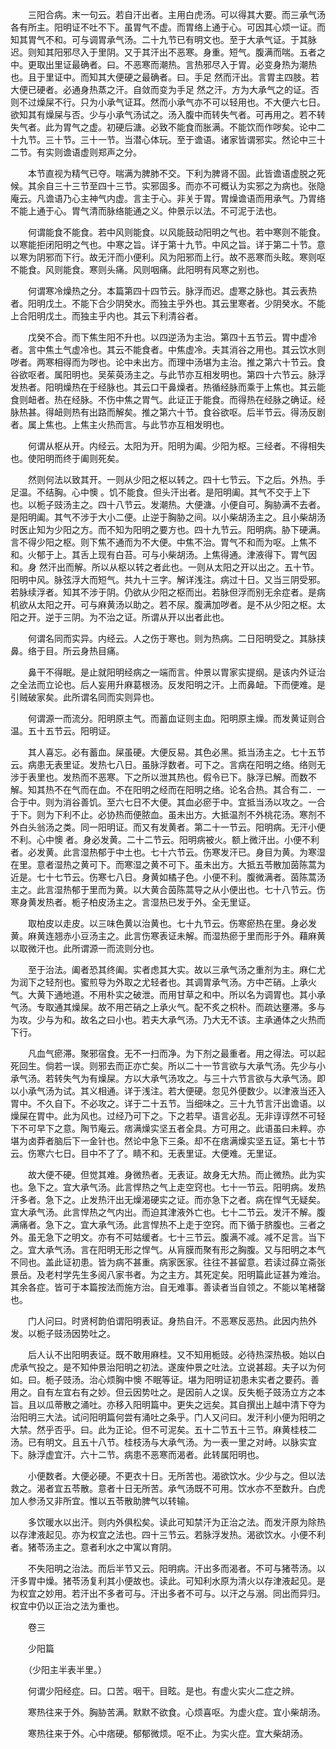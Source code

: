 <!-- { "loadSidebar": true } -->
　　三阳合病。末一句云。若自汗出者。主用白虎汤。可以得其大要。而三承气汤各有所主。阳明证不吐不下。虽胃气不虚。而胃络上通于心。可因其心烦一证。而知其胃气不和。可与调胃承气汤。二十九节已有明文也。至于大承气证。于其脉迟。则知其阳邪尽入于里阴。又于其汗出不恶寒。身重。短气。腹满而喘。五者之中。更取出里证最确者。曰。不恶寒而潮热。言热邪尽入于胃。必变身热为潮热也。且于里证中。而知其大便硬之最确者。曰。手足 然而汗出。言胃主四肢。若大便已硬者。必通身热蒸之汗。自敛而变为手足 然之汗。方为大承气之的证。否则不过燥屎不行。只为小承气证耳。然而小承气亦不可以轻用也。不大便六七日。欲知其有燥屎与否。少与小承气汤试之。汤入腹中而转失气者。可再用之。若不转失气者。此为胃气之虚。初硬后溏。必致不能食而胀满。不能饮而作哕矣。论中二十九节。三十节。三十一节。当潜心体玩。至于谵语。诸家皆谓邪实。然论中三十二节。有实则谵语虚则郑声之分。

　　本节直视为精气已夺。喘满为脾肺不交。下利为脾肾不固。此皆谵语虚脱之死候。其余自三十三节至四十三节。实邪固多。而亦不可概认为实邪之为病也。张隐庵云。凡谵语乃心主神气内虚。言主于心。非关于胃。胃燥谵语而用承气。乃胃络不能上通于心。胃气清而脉络能通之义。仲景示以法。不可泥于法也。

　　何谓能食不能食。若中风则能食。以风能鼓动阳明之气也。若中寒则不能食。以寒能拒闭阳明之气也。中寒之旨。详于第十九节。中风之旨。详于第二十节。意以寒为阴邪而下行。故无汗而小便利。风为阳邪而上行。故不恶寒而头眩。寒则呕不能食。风则能食。寒则头痛。风则咽痛。此阳明有风寒之别也。

　　何谓寒冷燥热之分。本篇第四十四节云。脉浮而迟。虚寒之脉也。其云表热者。阳明戊土。不能下合少阴癸水。而独主乎外也。其云里寒者。少阴癸水。不能上合阳明戊土。而独主乎内也。其云下利清谷者。

　　戊癸不合。而下焦生阳不升也。以四逆汤为主治。第四十五节云。胃中虚冷者。言中焦土气虚冷也。其云不能食者。中焦虚冷。夫其消谷之用也。其云饮水则哕者。两寒相得而为哕也。论中未出方。而理中汤堪为主治。推之第六十节云。食谷欲呕者。属阳明也。吴茱萸汤主之。与此节亦互相发明也。第四十六节云。脉浮发热者。阳明燥热在于经脉也。其云口干鼻燥者。热循经脉而乘于上焦也。其云能食则衄者。热在经脉。不伤中焦之胃气。此证正于能食。而得热在经脉之确证。经脉热甚。得衄则热有出路而解矣。推之第六十节。食谷欲呕。后半节云。得汤反剧者。属上焦也。上焦主火热而言。与此节亦互相发明也。

　　何谓从枢从开。内经云。太阳为开。阳明为阖。少阳为枢。三经者。不得相失也。使阳明而终于阖则死矣。

　　然则何法以致其开。一则从少阳之枢以转之。四十七节云。下之后。外热。手足温。不结胸。心中懊 。饥不能食。但头汗出者。是阳明阖。其气不交于上下也。以栀子豉汤主之。四十八节云。发潮热。大便溏。小便自可。胸胁满不去者。是阳明阖。其气不涉于大小二便。止逆于胸胁之间。以小柴胡汤主之。且小柴胡汤时医止知为少阳之方。而不知为阳明之要方也。四十九节云。阳明病。胁下硬满。言不得少阳之枢。则下焦不通而为不大便。中焦不治。胃气不和而为呕。上焦不和。火郁于上。其舌上现有白苔。可与小柴胡汤。上焦得通。津液得下。胃气因和。身 然汗出而解。所以从枢以转之者此也。一则从太阳之开以出之。五十节。阳明中风。脉弦浮大而短气。共九十三字。解详浅注。病过十日。又当三阴受邪。若脉续浮者。知其不涉于阴。仍欲从少阳之枢而出。若脉但浮而别无余症者。是病机欲从太阳之开。可与麻黄汤以助之。若不尿。腹满加哕者。是不从少阳之枢。太阳之开。逆于三阴。为不治之证。所谓从开以出者此也。

　　何谓名同而实异。内经云。人之伤于寒也。则为热病。二日阳明受之。其脉挟鼻。络于目。所云身热目痛。

　　鼻干不得眠。是止就阳明经病之一端而言。仲景以胃家实提纲。是该内外证治之全法而立论也。后人妄用升麻葛根汤。反发阳明之汗。上而鼻衄。下而便难。是引贼破家矣。此所谓名同而实则异也。

　　何谓源一而流分。阳明原主气。而蓄血证则主血。阳明原主燥。而发黄证则合温。五十五节云。阳明证。

　　其人喜忘。必有蓄血。屎虽硬。大便反易。其色必黑。抵当汤主之。七十五节云。病患无表里证。发热七八日。虽脉浮数者。可下之。言病在阳明之络。络则无涉于表里也。发热而不恶寒。下之所以泄其热也。假令已下。脉浮已解。而数不解。知其热不在气而在血。不在阳明之经而在阳明之络。论名合热。其合有二．一合于中。则为消谷善饥。至六七日不大便。其血必瘀于中。宜抵当汤以攻之。一合于下。则为下利不止。必协热而便脓血。虽未出方。大抵温剂不外桃花汤。寒剂不外白头翁汤之类。同一阳明证。而又有发黄者。第二十一节云。阳明病。无汗小便不利。心中懊 者。身必发黄。二十二节云。阳明病被火。额上微汗出。小便不利者。必发黄。此言湿热郁于中土也。七十六节云。伤寒发汗已。身目为黄。为寒湿在里。意者湿热之黄可下。而寒湿之黄不可下。虽未出方。大抵五苓散加茵陈蒿为近是。七十七节云。伤寒七八日。身黄如橘子色。小便不利。腹微满者。茵陈蒿汤主之。此言湿热郁于里而为黄。以大黄合茵陈蒿导之从小便出也。七十八节云。伤寒身黄发热者。栀子柏皮汤主之。言湿热已发于外。全无里证。

　　取柏皮以走皮。以三味色黄以治黄也。七十九节云。伤寒瘀热在里。身必发黄。麻黄连翘赤小豆汤主之。此言伤寒表证未解。而湿热瘀于里而形于外。藉麻黄以取微汗也。此所谓源一而流则分也。

　　至于治法。阖者恐其终阖。实者虑其大实。故以三承气汤之重剂为主。麻仁尤为润下之轻剂也。蜜煎导为外取之尤轻者也。其调胃承气汤。方中芒硝。上承火气。大黄下通地道。不用朴实之破泄。而用甘草之和中。所以名为调胃也。其小承气汤。专取通其燥屎。故不用芒硝之上承火气。配不炙之枳朴。而疏达壅滞。多与为攻。少与为和。故名之曰小也。若夫大承气汤。乃大无不该。主承通体之火热而下行。

　　凡血气瘀滞。聚邪宿食。无不一扫而净。为下剂之最重者。用之得法。可以起死回生。倘若一误。则邪去而正亦亡矣。所以二十一节言欲与大承气汤。先少与小承气汤。若转失气为有燥屎。方以大承气汤攻之。与三十六节言欲与大承气汤。即以小承气汤为试。其义相通。详于浅注。若大便硬。忽见外便数少。以津液当还入胃中。不久自下。不必攻之。详于二十五节。当细味之。三十九节言汗出谵语。以燥屎在胃中。此为风也。过经乃可下之。下之若早。语言必乱。无非谆谆然不可轻下不可早下之意。陶节庵云。痞满燥实坚五者全具。方可用之。此语虽曰未粹。亦堪为卤莽者脑后下一金针也。然论中急下三条。却不在痞满燥实坚五证。第七十节云。伤寒六七日。目中不了了。睛不和。无表里证。大便难。无里证。

　　故大便不硬。但觉其难。身微热者。无表证。故身无大热。而止微热。此为实也。急下之。宜大承气汤。此言悍热之气上走空窍也。七十一节云。阳明病。发热汗多者。急下之。止发热汗出无燥渴硬实之证。而亦急下之者。病在悍气无疑矣。宜大承气汤。此言悍热之气内出。而迫其津液外亡也。七十二节云。发汗不解。腹满痛者。急下之。宜大承气汤。此言悍热不上走于空窍。而下循于脐腹也。三者之外。虽无急下之明文。亦有不可姑缓者。七十三节云。腹满不减。减不足言。当下之。宜大承气汤。言在阳明无形之悍气。从肓膜而聚有形之胸腹。又与阳明之本气不同也。盖此证初患。皆为病不甚重。病家医家。往往不甚留意。若读过薛立斋张景岳。及老村学先生多阅八家书者。为之主方。其死定矣。阳明篇此证甚为难治。其余各症。皆可于本篇按法而施方治。自无难事。善读者当自领之。不能以笔楮罄也。

　　门人问曰。时贤柯韵伯谓阳明表证。身热自汗。不恶寒反恶热。此因内热外发。以栀子豉汤因势吐之。

　　后人认不出阳明表证。既不敢用麻桂。又不知用栀豉。必待热深热极。始以白虎承气投之。是不知仲景治阳明之初法。遂废仲景之吐法。立说甚超。夫子以为何如。曰。栀子豉汤。治心烦胸中懊 不眠等证。堪为阳明证初患未实者之要药。善用之。自有左宜右有之妙。但云因势吐之。是因前人之误。反失栀子豉汤立方之本旨。且以瓜蒂散之涌吐。亦移入阳明篇中。更失之远矣。其自撰出上越中清下夺为治阳明三大法。试问阳明篇何尝有涌吐之条乎。门人又问曰。发汗利小便为阳明之大禁。然乎否乎。曰。此为正论。但不可泥矣。五十二节五十三节。麻黄桂枝二汤。已有明文。且五十八节。桂枝汤与大承气汤。为一表一里之对峙。以脉实宜下。脉浮虚宜汗。六十二节。病患不恶寒而渴者。此转属阳明也。

　　小便数者。大便必硬。不更衣十日。无所苦也。渴欲饮水。少少与之。但以法救之。渴者宜五苓散。意者十日无所苦。承气汤既不可用。饮水亦不至数升。白虎加人参汤又非所宜。惟以五苓散助脾气以转输。

　　多饮暖水以出汗。则内外俱松矣。读此可知禁汗为正治之法。而发汗原为除热以存津液起见。亦为权宜之法也。四十三节云。若脉浮发热。渴欲饮水。小便不利者。猪苓汤主之。意者利水之中寓以育阴。

　　不失阳明之治法。而后半节又云。阳明病。汗出多而渴者。不可与猪苓汤。以汗多胃中燥。猪苓汤复利其小便故也。读此。可知利水原为清火以存津液起见。是为权宜之妙用。若汗出不多者可与。汗出多者不可与。以汗之与溺。同出而异归。权宜中仍以正治之法为重也。

　　卷三

　　少阳篇

　　（少阳主半表半里。）

　　何谓少阳经症。曰。口苦。咽干。目眩。是也。有虚火实火二症之辨。

　　寒热往来于外。胸胁苦满。默默不欲食。心烦喜呕。为虚火症。宜小柴胡汤。

　　寒热往来于外。心中痞硬。郁郁微烦。呕不止。为实火症。宜大柴胡汤。

